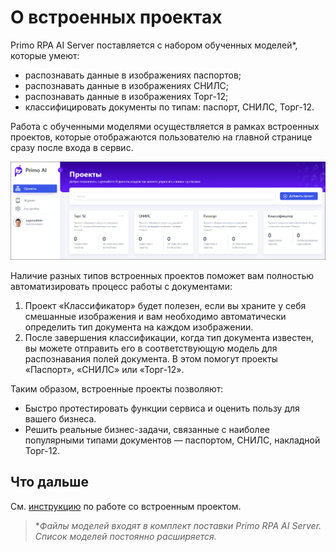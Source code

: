 # О встроенных проектах

Primo RPA AI Server поставляется с набором обученных моделей\*, которые умеют:
* распознавать данные в изображениях паспортов;
* распознавать данные в изображениях СНИЛС;
* распознавать данные в изображениях Торг-12;
* классифицировать документы по типам: паспорт, СНИЛС, Торг-12.

Работа с обученными моделями осуществляется в рамках встроенных проектов, которые отображаются пользователю на главной странице сразу после входа в сервис.

![](<../../../.gitbook/assets1/primo-ai/embedded-projects.png>)

Наличие разных типов встроенных проектов поможет вам полностью автоматизировать процесс работы с документами:
1. Проект «Классификатор» будет полезен, если вы храните у себя смешанные изображения и вам необходимо автоматически определить тип документа на каждом изображении.
1. После завершения классификации, когда тип документа известен, вы можете отправить его в соответствующую модель для распознавания полей документа. В этом помогут проекты «Паспорт», «СНИЛС» или «Торг-12».

Таким образом, встроенные проекты позволяют:
* Быстро протестировать функции сервиса и оценить пользу для вашего бизнеса.
* Решить реальные бизнес-задачи, связанные с наиболее популярными типами документов — паспортом, СНИЛС, накладной Торг-12.



## Что дальше

См. [инструкцию](https://docs.primo-rpa.ru/primo-rpa/primo-ai-server/user/quick-start/system-projects) по работе со встроенным проектом.


> \**Файлы моделей входят в комплект поставки Primo RPA AI Server. Список моделей постоянно расширяется.*
